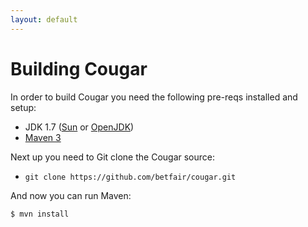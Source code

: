 ```yaml
---
layout: default
---
```

Building Cougar
===============

In order to build Cougar you need the following pre-reqs installed and setup:
 * JDK 1.7 ([Sun](http://www.oracle.com/technetwork/java/javase/downloads/index.html) or [OpenJDK](http://openjdk.java.net/))
 * [Maven 3](http://maven.apache.org)

Next up you need to Git clone the Cougar source:
 * ```git clone https://github.com/betfair/cougar.git```
 
And now you can run Maven:
```
$ mvn install
```

